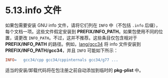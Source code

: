 # 5.13.info 文件

如果包需要安装 GNU info 文件，请将它们列在 `INFO` 中（不包括 `.info` 后缀），每个文档一项。这些文件假定安装到 **PREFIX/INFO\_PATH**。如果包使用不同的位置，请更改 `INFO_PATH`。不过，这并不推荐。这些条目仅包含相对于 **PREFIX/INFO\_PATH** 的路径。例如，[lang/gcc34](https://cgit.freebsd.org/ports/tree/lang/gcc34/) 将 info 文件安装到 **PREFIX/INFO\_PATH/gcc34**，并且 `INFO` 可能如下所示：

```makefile
INFO=	gcc34/cpp gcc34/cppinternals gcc34/g77 ...
```

适当的安装/卸载代码将在包注册之前自动添加到临时的 **pkg-plist** 中。
